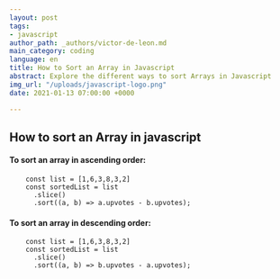 ```yaml
---
layout: post
tags:
- javascript
author_path: _authors/victor-de-leon.md
main_category: coding
language: en
title: How to Sort an Array in Javascript
abstract: Explore the different ways to sort Arrays in Javascript
img_url: "/uploads/javascript-logo.png"
date: 2021-01-13 07:00:00 +0000

---
```

## How to sort an Array in javascript

#### To sort an array in ascending order:

        const list = [1,6,3,8,3,2]
        const sortedList = list
          .slice()
          .sort((a, b) => a.upvotes - b.upvotes);

#### To sort an array in descending order:

        const list = [1,6,3,8,3,2]
        const sortedList = list
          .slice()
          .sort((a, b) => b.upvotes - a.upvotes);